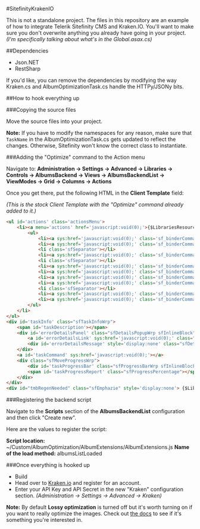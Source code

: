 #SitefinityKrakenIO

This is not a standalone project. The files in this repository are an example of how to integrate Telerik Sitefinity CMS and Kraken.IO. You'll want to make sure you don't overwrite anything you already have going in your project. _(I'm specifically talking about what's in the Global.asax.cs)_

##Dependencies

* Json.NET
* RestSharp

If you'd like, you can remove the dependencies by modifying the way Kraken.cs and AlbumOptimizationTask.cs handle the HTTPy/JSONy bits.

##How to hook everything up

###Copying the source files

Move the source files into your project.

**Note:** If you have to modify the namespaces for any reason, make sure that `TaskName` in the AlbumOptimizationTask.cs gets updated to reflect the changes. Otherwise, Sitefinity won't know the correct class to instantiate.

###Adding the "Optimize" command to the Action menu

Navigate to:
**Administration -> Settings -> Advanced -> Libraries -> Controls -> AlbumsBackend -> Views -> AlbumsBackendList -> ViewModes -> Grid -> Columns -> Actions**

Once you get there, put the following HTML in the **Client Template** field:

_(This is the stock Client Template with the "Optimize" command already added to it.)_

```HTML
<ul id='actions' class='actionsMenu'>
	<li><a menu='actions' href='javascript:void(0);'>{$LibrariesResources,Actions$}</a>
		<ul>
			<li><a sys:href='javascript:void(0);' class='sf_binderCommand_delete sfDeleteItm'>{$LibrariesResources, Delete$}</a></li>
			<li><a sys:href='javascript:void(0);' class='sf_binderCommand_moveToSingle'>{$LibrariesResources, MoveTo$}</a></li>
			<li class='sfSeparator'></li>
			<li><a sys:href='javascript:void(0);' class='sf_binderCommand_optimize'>Optimize</a></li>
			<li class='sfSeparator'></li>
			<li><a sys:href='javascript:void(0);' class='sf_binderCommand_relocateLibrary'>{$LibrariesResources, RelocateLibrary$}</a></li>
			<li><a sys:href='javascript:void(0);' class='sf_binderCommand_transferLibrary'>{$LibrariesResources, TransferLibrary$}</a></li>
			<li><a sys:href='javascript:void(0);' class='sf_binderCommand_thumbnailSettings'>{$LibrariesResources, ThumbnailSettings$}</a></li>
			<li><a sys:href='javascript:void(0);' class='sf_binderCommand_regenerateThumbnails'>{$LibrariesResources, RegenerateThumbnails$}</a></li>
			<li class='sfSeparator'></li>
			<li><a sys:href='javascript:void(0);' class='sf_binderCommand_permissions'>{$LibrariesResources, SetPermissions$}</a></li>
			<li><a sys:href='javascript:void(0);' class='sf_binderCommand_edit'>{$LibrariesResources, EditProperties$}</a></li>
		</ul>
	</li>
</ul>
<div id='taskInfo' class="sfTaskInfoWrp">
	<span id='taskDescription'></span>
	<div id='errorDetailsPanel' class="sfDetailsPopupWrp sfInlineBlock" style='display:none'>
		<a id='errorDetailsLink' sys:href='javascript:void(0);' class="sfMoreDetails">{$Labels, Details$}</a>
		<div id='errorDetailsMessage' style='display:none' class="sfDetailsPopup sfFailDetails"></div>
	</div>
	<a id='taskCommand' sys:href='javascript:void(0);'></a>
	<div class="sfMoveProgressWrp">
		<div id='taskProgressBar' class="sfProgressBarWrp sfInlineBlock"></div>
		<span id='taskProgressReport' class="sfProgressPercentage"></span>
	</div>
</div>
<div id="tmbRegenNeeded" class="sfEmphazie" style='display:none'> {$LibrariesResources, ThumbnailsNeedRegeneration$}</div>
```

###Registering the backend script

Navigate to the **Scripts** section of the **AlbumsBackendList** configuration and then click "Create new".

Here are the values to register the script:

**Script location:** ~/Custom/AlbumOptimization/AlbumExtensions/AlbumExtensions.js
**Name of the load method:** albumsListLoaded


###Once everything is hooked up
* Build
* Head over to [Kraken.io](https://kraken.io/) and register for an account.
* Enter your API Key and API Secret in the new "Kraken" configuration section. _(Administration -> Settings -> Advanced -> Kraken)_

**Note:** By default **Lossy optimization** is turned off but it's worth turning on if you want to really optimize the images. Check out [the docs](https://kraken.io/docs/lossy-optimization) to see if it's something you're interested in.
